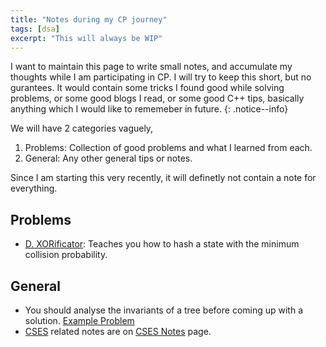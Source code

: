 ```yaml
---
title: "Notes during my CP journey"
tags: [dsa]
excerpt: "This will always be WIP"
---
```


I want to maintain this page to write small notes, and accumulate my thoughts while I am participating in CP.
I will try to keep this short, but no gurantees. 
It would contain some tricks I found good while solving problems, 
or some good blogs I read, 
or some good C++ tips, basically anything which I would like to rememeber in future.
{: .notice--info}

We will have 2 categories vaguely,  
1. Problems: Collection of good problems and what I learned from each.  
2. General: Any other general tips or notes.


Since I am starting this very recently, it will definetly not contain a note for everything.

## Problems

* [D. XORificator](https://codeforces.com/contest/1977/problem/D): Teaches you how to hash a state with the minimum collision probability.

## General
* You should analyse the invariants of a tree before coming up with a solution. [Example Problem](https://codeforces.com/contest/1975/problem/E)
* [CSES](https://cses.fi/) related notes are on [CSES Notes](/dsa/cses) page.

